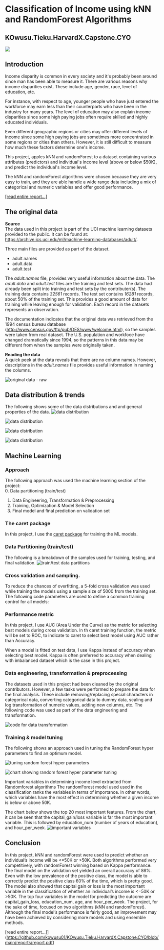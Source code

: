 # Classification of Income using kNN and RandomForest Algorithms

## KOwusu.Tieku.HarvardX.Capstone.CYO

![](https://github.com/kowusu01/KOwusu.Tieku.HarvardX.Capstone.CYO/blob/main/splash.PNG?raw=true)


## Introduction
Income disparity is common in every society and it's probably been around since man has been able to measure it. There are various reasons why income disparities exist. These include age, gender, race, level of education, etc.  

For instance, with respect to age, younger people who have just entered the workforce may earn less than their counterparts who have been in the industry for many years. The level of education may also explain income disparities since some high paying jobs often require skilled and highly educated individuals.   

Even different geographic regions or cities may offer different levels of income since some high paying jobs are sometimes more concentrated in some regions or cities than others. However, it is still difficult to measure how much these factors determine one's income.   

This project, apples kNN and randomForest to a dataset containing various attributes (predictors) and individual's income level (above or below $50K), and predict the individual's income level. 

The kNN and randomForest algorithms were chosen because they are very easy to train, and they are able handle a wide range data including a mix of categorical and numeric variables and offer good performance. 

[[read entire report...]](https://github.com/kowusu01/KOwusu.Tieku.HarvardX.Capstone.CYO/blob/main/reports/report.pdf)

## The original data

__Source__  
The data used in this project is part of the UCI machine learning datasets provided to the public. It can be found at:  https://archive.ics.uci.edu/ml/machine-learning-databases/adult/.  

   
Three main files are provided as part of the dataset.  
  
* adult.names
* adult.data
* adult.test
 
The _adult.names_ file,  provides very useful information about the data.  The _adult.data_ and _adult.test_ files are the training and test sets. The data had already been split into training and test sets by the contributer(s). The training data contains _32561_ records. The test set contains _16281_ records, about 50% of the training set.  This provides a good amount of data for training while leaving enough for validation. Each record in the datasets represents an observation.   

The documentation indicates that the original data was retrieved from the 1994 census bureau database (http://www.census.gov/ftp/pub/DES/www/welcome.html), so the samples were taken from real dataset. The U.S. population and workfoce have changed dramatically since 1994, so the patterns in this data may be different from when the samples were originally taken. 
  

__Reading the data__   
A quick peek at the data reveals that there are no column names. However, descriptions in the _adult.names_ file provides useful information in naming the columns.   
   
 
![original data - raw](https://github.com/kowusu01/KOwusu.Tieku.HarvardX.Capstone.CYO/blob/main/reports/images/01-raw-data.PNG?raw=true)
  

## Data distribution & trends
The following shows some of the data distributions and and general properties of the data.
![data distribution](https://github.com/kowusu01/KOwusu.Tieku.HarvardX.Capstone.CYO/blob/main/reports/images/data-distribution.PNG?raw=true)
  
  
![data distribution](https://github.com/kowusu01/KOwusu.Tieku.HarvardX.Capstone.CYO/blob/main/reports/images/income-and-education.PNG?raw=true)

  
![data distribution](https://github.com/kowusu01/KOwusu.Tieku.HarvardX.Capstone.CYO/blob/main/reports/images/income-and-occupation.PNG?raw=true)

  
![data distribution](https://github.com/kowusu01/KOwusu.Tieku.HarvardX.Capstone.CYO/blob/main/reports/images/trend-income-and-education.PNG?raw=true)


## Machine Learning

### Approach
The following approach was used the machine learning section of the project:  
0. Data partitioning (train/test)
1. Data Engineering, Transformation & Preprocessing
2. Training, Optimization & Model Selection
3. Final model and final prediction on validation set

### The caret package
In this project, I use the [caret package](https://topepo.github.io/caret/) for training the ML models.

### Data Partitioning (train/test)
The following is a breakdown of the samples used for training, testing, and final validation.
![train/test data partitions](https://github.com/kowusu01/KOwusu.Tieku.HarvardX.Capstone.CYO/blob/main/reports/images/train-test-data.PNG?raw=true)

### Cross validation and sampling. 
To reduce the chances of overfitting, a 5-fold cross validation was used
while training the models using a sample size of 5000 from the training set.
The following code parameters are used to define a common training control for all models:


### Performance metric
In this project, I use AUC (Area Under the Curve) as the metric for selecting best models during cross validation. In th caret training function, the metric will be set to ROC, to indicate to caret to select best model using AUC rather than Accuracy.  

When a model is fitted on test data, I use Kappa instead of accuracy when selecting best model. Kappa is often preferred to accuracy when dealing with imbalanced dataset which is the case in this project.

### Data engineering, transformation & preprocessing
The datasets used in this project had been cleaned by the original contributors. However, a few tasks were performed to prepare the data for the final analysis. These include removing/replacing special characters in categorical data, converting categorical data to dummy data, scaling and log transformation of numeric values, adding new columns, etc. The following code was used as part of the data engineering and transformation.


![code for data transformation](https://github.com/kowusu01/KOwusu.Tieku.HarvardX.Capstone.CYO/blob/main/reports/images/data-transformation-code.PNG?raw=true)

### Training & model tuning
The following shows an approach used in tuning the RandomForest hyper parameters to find an optimum model.

![tuning random forest hyper parameters](https://github.com/kowusu01/KOwusu.Tieku.HarvardX.Capstone.CYO/blob/main/reports/images/tune-rf-model.PNG?raw=true)

![chart showing random forest hyper parameter tuning](https://github.com/kowusu01/KOwusu.Tieku.HarvardX.Capstone.CYO/blob/main/reports/images/img-tune-rf-model.PNG?raw=true)
    
Important variables in determining income level extracted from Randomforest algorithms
The randomForest model used used in the classification ranks the variables in terms of importance. In other words, which variables have the most effect in determining whether a given income is below or above 50K.
  
The chart below shows the top 20 most important features.  From the chart, it can be seen that the capital_gain/loss variable is far the most important variable. This is followed by education_num (number of years of education), and hour_per_week.
![important variables](https://github.com/kowusu01/KOwusu.Tieku.HarvardX.Capstone.CYO/blob/main/reports/images/important-vars.PNG?raw=true)


## Conclusion
In this project, kNN and randomForest were used to predict whether an individual’s income will be <=50K
or >50K. Both algorithms performed very competitively, with randomForest winning based on Kappa performance. The final model on the validation set yielded an overall accuracy of 86%. Even with the low
prevalence of the positive class, the model is able to correctly predict the positive class 60% of the time,
which is pretty good. The model also showed that capital gain or loss is the most important variable in the
classification of whether an individual’s income is <=50K or >50K. The top four variables in the model for
predicting the outcome are capital_gain_loss, education_num, age, and hour_per_week.
The project, for the sake of time, focused on two algorithms (kNN and randomForest). Although the final
model’s performance is fairly good, an improvement may have been achieved by considering more models
and using ensemble methods. 


[read entire report...]](https://github.com/kowusu01/KOwusu.Tieku.HarvardX.Capstone.CYO/blob/main/reports/report.pdf)

